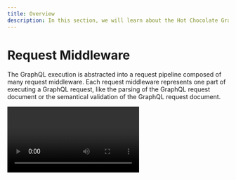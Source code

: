 ```yaml
---
title: Overview
description: In this section, we will learn about the Hot Chocolate GraphQL server execution engine.
---
```


# Request Middleware

The GraphQL execution is abstracted into a request pipeline composed of many request middleware. Each request middleware represents one part of executing a GraphQL request, like the parsing of the GraphQL request document or the semantical validation of the GraphQL request document.

<Video videoId="Ut33sSTYmgw" />

# Field middleware

Field middleware allows us to create reusable logic that is run before or after a resolver. It also allows us to access or even modify the result produced by a resolver.

[Learn more about field middleware](/docs/hotchocolate/v12/execution-engine/field-middleware)

# Resolver Compiler

The resolver compiler will compile for each resolver an optimized resolver pipeline. The resolver compiler can be customized by providing parameter expression builder.

<Video videoId="C2YSeVK6Dck" />
